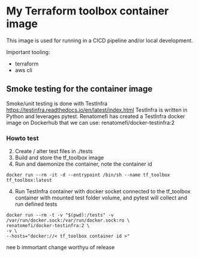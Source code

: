 # My Terraform toolbox container image

This image is used for running in a CICD pipeline and/or local development. 

Important tooling:
- terraform
- aws cli

## Smoke testing for the container image

Smoke/unit testing is done with TestInfra https://testinfra.readthedocs.io/en/latest/index.html
TestInfra is written in Python and leverages pytest. 
Renatomefi has created a TestInfra docker image on Dockerhub that we can use: renatomefi/docker-testinfra:2

### Howto test

2) Create / alter test files in ./tests
1) Build and store the tf_toolbox image 
3) Run and daemonize the container, note the container id
```
docker run --rm -it -d --entrypoint /bin/sh --name tf_toolbox tf_toolbox:latest
```
4) Run TestInfra container with docker socket connected to the tf_toolbox container with mounted test folder volume, and pytest will collect and run defined tests
```
docker run --rm -t -v "$(pwd):/tests" -v /var/run/docker.sock:/var/run/docker.sock:ro \ 
renatomefi/docker-testinfra:2 \
-v \
--hosts="docker://< tf_toolbox container id >"
```

nee b
immortant change worthyu of release



